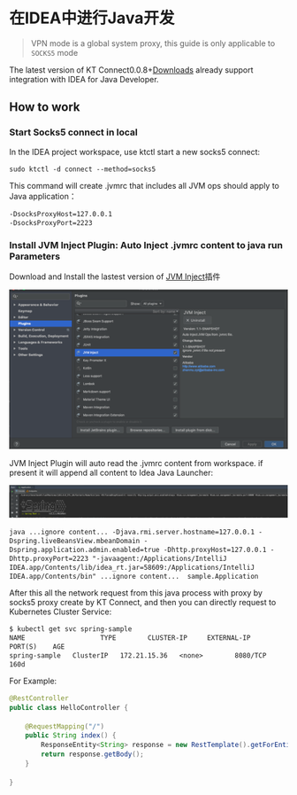 # 在IDEA中进行Java开发

> VPN mode is a global system proxy, this guide is only applicable to `SOCKS5` mode

The latest version of KT Connect0.0.8+[Downloads](https://alibaba.github.io/kt-connect/#/nightly) already support integration with IDEA for Java Developer.

## How to work

### Start Socks5 connect in local

In the IDEA project workspace, use ktctl start a new socks5 connect:

```
sudo ktctl -d connect --method=socks5
```

This command will create .jvmrc that includes all JVM ops should apply to Java application：

```
-DsocksProxyHost=127.0.0.1
-DsocksProxyPort=2223
```

### Install JVM Inject Plugin: Auto Inject .jvmrc content to java run Parameters

Download and Install the lastest version of [JVM Inject](https://plugins.jetbrains.com/plugin/13482-jvm-inject/versions)插件

![Instll Plugin](../../_media/guide/install_idea_plugin.png)

JVM Inject Plugin will auto read the .jvmrc content from workspace. if present it will append all content to Idea Java Launcher:

![Run Application](../../_media/guide/idea_run_application.png)

```
java ...ignore content... -Djava.rmi.server.hostname=127.0.0.1 -Dspring.liveBeansView.mbeanDomain -Dspring.application.admin.enabled=true -Dhttp.proxyHost=127.0.0.1 -Dhttp.proxyPort=2223 "-javaagent:/Applications/IntelliJ IDEA.app/Contents/lib/idea_rt.jar=58609:/Applications/IntelliJ IDEA.app/Contents/bin" ...ignore content...  sample.Application
```

After this all the network request from this java process with proxy by socks5 proxy create by KT Connect, and then you can directly request to Kubernetes Cluster Service:

```
$ kubectl get svc spring-sample
NAME                   TYPE        CLUSTER-IP     EXTERNAL-IP   PORT(S)    AGE
spring-sample   ClusterIP   172.21.15.36   <none>        8080/TCP   160d
```

For Example:

```java
@RestController
public class HelloController {

    @RequestMapping("/")
    public String index() {
        ResponseEntity<String> response = new RestTemplate().getForEntity("http://172.21.14.10:8080", String.class);
        return response.getBody();
    }

}
```